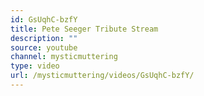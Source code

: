 ```yaml
---
id: GsUqhC-bzfY
title: Pete Seeger Tribute Stream
description: ""
source: youtube
channel: mysticmuttering
type: video
url: /mysticmuttering/videos/GsUqhC-bzfY/
---
```

